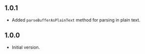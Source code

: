 ## 1.0.1

- Added `parseBufferAsPlainText` method for parsing in plain text.

## 1.0.0

- Initial version.
